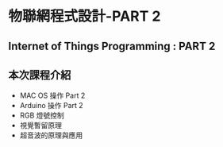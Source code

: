 # 物聯網程式設計-PART 2

## Internet of Things Programming : PART 2

## 本次課程介紹

- MAC OS 操作 Part 2
- Arduino 操作 Part 2
- RGB 燈號控制
- 視覺暫留原理
- 超音波的原理與應用
